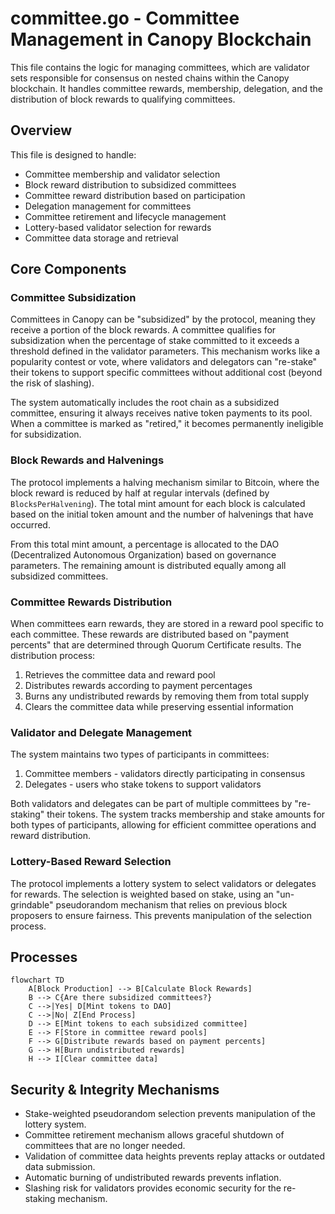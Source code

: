 # committee.go - Committee Management in Canopy Blockchain

This file contains the logic for managing committees, which are validator sets responsible for consensus on nested chains within the Canopy blockchain. It handles committee rewards, membership, delegation, and the distribution of block rewards to qualifying committees.

## Overview

This file is designed to handle:

- Committee membership and validator selection
- Block reward distribution to subsidized committees
- Committee reward distribution based on participation
- Delegation management for committees
- Committee retirement and lifecycle management
- Lottery-based validator selection for rewards
- Committee data storage and retrieval

## Core Components

### Committee Subsidization

Committees in Canopy can be "subsidized" by the protocol, meaning they receive a portion of the block rewards. A committee qualifies for subsidization when the percentage of stake committed to it exceeds a threshold defined in the validator parameters. This mechanism works like a popularity contest or vote, where validators and delegators can "re-stake" their tokens to support specific committees without additional cost (beyond the risk of slashing).

The system automatically includes the root chain as a subsidized committee, ensuring it always receives native token payments to its pool. When a committee is marked as "retired," it becomes permanently ineligible for subsidization.

### Block Rewards and Halvenings

The protocol implements a halving mechanism similar to Bitcoin, where the block reward is reduced by half at regular intervals (defined by `BlocksPerHalvening`). The total mint amount for each block is calculated based on the initial token amount and the number of halvenings that have occurred.

From this total mint amount, a percentage is allocated to the DAO (Decentralized Autonomous Organization) based on governance parameters. The remaining amount is distributed equally among all subsidized committees.

### Committee Rewards Distribution

When committees earn rewards, they are stored in a reward pool specific to each committee. These rewards are distributed based on "payment percents" that are determined through Quorum Certificate results. The distribution process:

1. Retrieves the committee data and reward pool
2. Distributes rewards according to payment percentages
3. Burns any undistributed rewards by removing them from total supply
4. Clears the committee data while preserving essential information

### Validator and Delegate Management

The system maintains two types of participants in committees:
1. Committee members - validators directly participating in consensus
2. Delegates - users who stake tokens to support validators

Both validators and delegates can be part of multiple committees by "re-staking" their tokens. The system tracks membership and stake amounts for both types of participants, allowing for efficient committee operations and reward distribution.

### Lottery-Based Reward Selection

The protocol implements a lottery system to select validators or delegates for rewards. The selection is weighted based on stake, using an "un-grindable" pseudorandom mechanism that relies on previous block proposers to ensure fairness. This prevents manipulation of the selection process.

## Processes

```mermaid
flowchart TD
    A[Block Production] --> B[Calculate Block Rewards]
    B --> C{Are there subsidized committees?}
    C -->|Yes| D[Mint tokens to DAO]
    C -->|No| Z[End Process]
    D --> E[Mint tokens to each subsidized committee]
    E --> F[Store in committee reward pools]
    F --> G[Distribute rewards based on payment percents]
    G --> H[Burn undistributed rewards]
    H --> I[Clear committee data]
```

## Security & Integrity Mechanisms

- Stake-weighted pseudorandom selection prevents manipulation of the lottery system.
- Committee retirement mechanism allows graceful shutdown of committees that are no longer needed.
- Validation of committee data heights prevents replay attacks or outdated data submission.
- Automatic burning of undistributed rewards prevents inflation.
- Slashing risk for validators provides economic security for the re-staking mechanism.
